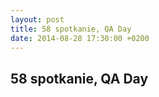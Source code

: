 ```yaml
---
layout: post
title: 58 spotkanie, QA Day
date: 2014-08-28 17:30:00 +0200
---
```

58 spotkanie, QA Day
-----------------
